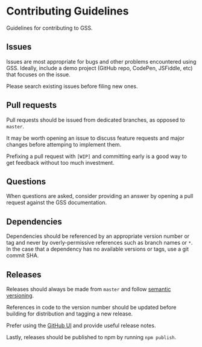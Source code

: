 # Contributing Guidelines

Guidelines for contributing to GSS.


## Issues

Issues are most appropriate for bugs and other problems encountered using GSS. Ideally, include a demo project (GitHub repo, CodePen, JSFiddle, etc) that focuses on the issue.

Please search existing issues before filing new ones.


## Pull requests

Pull requests should be issued from dedicated branches, as opposed to `master`.

It may be worth opening an issue to discuss feature requests and major changes before attemping to implement them.

Prefixing a pull request with `[WIP]` and committing early is a good way to get feedback without too much investment.


## Questions

When questions are asked, consider providing an answer by opening a pull request against the GSS documentation.


## Dependencies

Dependencies should be referenced by an appropriate version number or tag and never by overly-permissive references such as branch names or `*`. In the case that a dependency has no available versions or tags, use a git commit SHA.


## Releases

Releases should always be made from `master` and follow [semantic versioning](http://semver.org/).

References in code to the version number should be updated before building for distribution and tagging a new release.

Prefer using the [GitHub UI](https://github.com/gss/engine/releases/new) and provide useful release notes.

Lastly, releases should be published to npm by running `npm publish`.
